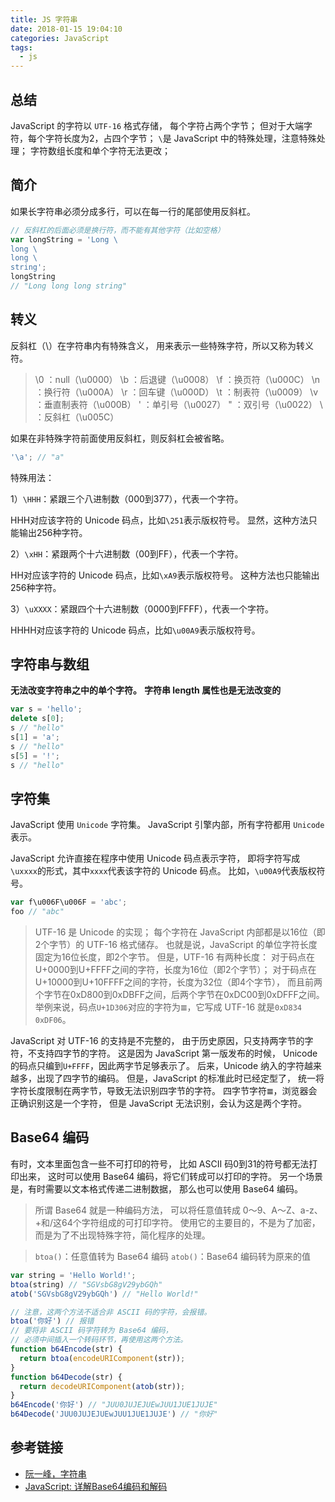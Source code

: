 ```yaml
---
title: JS 字符串
date: 2018-01-15 19:04:10
categories: JavaScript
tags:
  - js
---
```


## 总结

JavaScript 的字符以 `UTF-16` 格式存储，
每个字符占两个字节；
但对于大端字符，每个字符长度为2，占四个字节；
`\`是 JavaScript 中的特殊处理，注意特殊处理；
字符数组长度和单个字符无法更改；

## 简介

如果长字符串必须分成多行，可以在每一行的尾部使用反斜杠。

```js
// 反斜杠的后面必须是换行符，而不能有其他字符（比如空格）
var longString = 'Long \
long \
long \
string';
longString
// "Long long long string"
```

## 转义

反斜杠（\）在字符串内有特殊含义，
用来表示一些特殊字符，所以又称为转义符。

> \0 ：null（\u0000）
> \b ：后退键（\u0008）
> \f ：换页符（\u000C）
> \n ：换行符（\u000A）
> \r ：回车键（\u000D）
> \t ：制表符（\u0009）
> \v ：垂直制表符（\u000B）
> \' ：单引号（\u0027）
> \" ：双引号（\u0022）
> \\ ：反斜杠（\u005C）

如果在非特殊字符前面使用反斜杠，则反斜杠会被省略。

```js
'\a'; // "a"
```

特殊用法：

1）`\HHH`：紧跟三个八进制数（000到377），代表一个字符。

HHH对应该字符的 Unicode 码点，比如`\251`表示版权符号。
显然，这种方法只能输出256种字符。

2）`\xHH`：紧跟两个十六进制数（00到FF），代表一个字符。

HH对应该字符的 Unicode 码点，比如`\xA9`表示版权符号。
这种方法也只能输出256种字符。

3）`\uXXXX`：紧跟四个十六进制数（0000到FFFF），代表一个字符。

HHHH对应该字符的 Unicode 码点，比如`\u00A9`表示版权符号。

## 字符串与数组

**无法改变字符串之中的单个字符。**
**字符串 length 属性也是无法改变的**

```js
var s = 'hello';
delete s[0];
s // "hello"
s[1] = 'a';
s // "hello"
s[5] = '!';
s // "hello"
```

## 字符集

JavaScript 使用 `Unicode` 字符集。
JavaScript 引擎内部，所有字符都用 `Unicode` 表示。

JavaScript 允许直接在程序中使用 Unicode 码点表示字符，
即将字符写成`\uxxxx`的形式，其中`xxxx`代表该字符的 Unicode 码点。
比如，`\u00A9`代表版权符号。

```js
var f\u006F\u006F = 'abc';
foo // "abc"
```

> UTF-16 是 Unicode 的实现；
> 每个字符在 JavaScript 内部都是以16位（即2个字节）的 UTF-16 格式储存。
> 也就是说，JavaScript 的单位字符长度固定为16位长度，即2个字节。
> 但是，UTF-16 有两种长度：
> 对于码点在U+0000到U+FFFF之间的字符，长度为16位（即2个字节）；
> 对于码点在U+10000到U+10FFFF之间的字符，长度为32位（即4个字节），
> 而且前两个字节在0xD800到0xDBFF之间，后两个字节在0xDC00到0xDFFF之间。
> 举例来说，码点`U+1D306`对应的字符为`𝌆`，它写成 UTF-16 就是`0xD834 0xDF06`。

JavaScript 对 UTF-16 的支持是不完整的，
由于历史原因，只支持两字节的字符，不支持四字节的字符。
这是因为 JavaScript 第一版发布的时候，
Unicode 的码点只编到`U+FFFF`，因此两字节足够表示了。
后来，Unicode 纳入的字符越来越多，出现了四字节的编码。
但是，JavaScript 的标准此时已经定型了，
统一将字符长度限制在两字节，导致无法识别四字节的字符。
四字节字符`𝌆`，浏览器会正确识别这是一个字符，
但是 JavaScript 无法识别，会认为这是两个字符。

## Base64 编码

有时，文本里面包含一些不可打印的符号，
比如 ASCII 码0到31的符号都无法打印出来，
这时可以使用 Base64 编码，将它们转成可以打印的字符。
另一个场景是，有时需要以文本格式传递二进制数据，
那么也可以使用 Base64 编码。

> 所谓 Base64 就是一种编码方法，
> 可以将任意值转成 0～9、A～Z、a-z、+和/这64个字符组成的可打印字符。
> 使用它的主要目的，不是为了加密，
> 而是为了不出现特殊字符，简化程序的处理。

> `btoa()`：任意值转为 Base64 编码
> `atob()`：Base64 编码转为原来的值

```js
var string = 'Hello World!';
btoa(string) // "SGVsbG8gV29ybGQh"
atob('SGVsbG8gV29ybGQh') // "Hello World!"

// 注意，这两个方法不适合非 ASCII 码的字符，会报错。
btoa('你好') // 报错
// 要将非 ASCII 码字符转为 Base64 编码，
// 必须中间插入一个转码环节，再使用这两个方法。
function b64Encode(str) {
  return btoa(encodeURIComponent(str));
}
function b64Decode(str) {
  return decodeURIComponent(atob(str));
}
b64Encode('你好') // "JUU0JUJEJUEwJUU1JUE1JUJE"
b64Decode('JUU0JUJEJUEwJUU1JUE1JUJE') // "你好"
```

## 参考链接

- [阮一峰，字符串](http://javascript.ruanyifeng.com/grammar/string.html)
- [JavaScript: 详解Base64编码和解码](https://my.oschina.net/goal/blog/201032)
